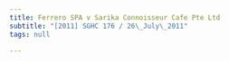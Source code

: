 ```yaml
---
title: Ferrero SPA v Sarika Connoisseur Cafe Pte Ltd
subtitle: "[2011] SGHC 176 / 26\_July\_2011"
tags: null

---
```


